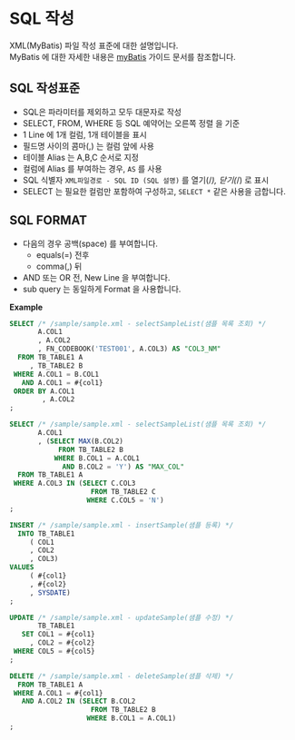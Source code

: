 # SQL 작성

XML(MyBatis) 파일 작성 표준에 대한 설명입니다.  
MyBatis 에 대한 자세한 내용은 [myBatis](http://www.mybatis.org/mybatis-3/ko/index.html) 가이드 문서를 참조합니다.

## SQL 작성표준
  - SQL은 파라미터를 제외하고 모두 대문자로 작성
  - SELECT, FROM, WHERE 등 SQL 예약어는 오른쪽 정렬 을 기준
  - 1 Line 에 1개 컬럼, 1개 테이블을 표시
  - 필드명 사이의 콤마(,) 는 컬럼 앞에 사용
  - 테이블 Alias 는 A,B,C 순서로 지정
  - 컬럼에 Alias 를 부여하는 경우, `AS` 를 사용
  - SQL 식별자 `XML파일경로 - SQL ID (SQL 설명)` 를 열기(/*), 닫기(*/) 로 표시
  - SELECT 는 필요한 컬럼만 포함하여 구성하고, `SELECT *` 같은 사용을 금합니다.

## SQL FORMAT
 - 다음의 경우 공백(space) 를 부여합니다.
   - equals(=) 전후
   - comma(,) 뒤
 - AND 또는 OR 전, New Line 을 부여합니다.
 - sub query 는 동일하게 Format 을 사용합니다.

**Example**

```sql
SELECT /* /sample/sample.xml - selectSampleList(샘플 목록 조회) */
       A.COL1
       , A.COL2
       , FN_CODEBOOK('TEST001', A.COL3) AS "COL3_NM"
  FROM TB_TABLE1 A
     , TB_TABLE2 B
 WHERE A.COL1 = B.COL1  
   AND A.COL1 = #{col1}
 ORDER BY A.COL1
        , A.COL2
;

SELECT /* /sample/sample.xml - selectSampleList(샘플 목록 조회) */
       A.COL1
       , (SELECT MAX(B.COL2)
            FROM TB_TABLE2 B
           WHERE B.COL1 = A.COL1
             AND B.COL2 = 'Y') AS "MAX_COL"
  FROM TB_TABLE1 A
 WHERE A.COL3 IN (SELECT C.COL3
                    FROM TB_TABLE2 C
                   WHERE C.COL5 = 'N')
;

INSERT /* /sample/sample.xml - insertSample(샘플 등록) */
  INTO TB_TABLE1
     ( COL1
     , COL2
     , COL3)
VALUES
     ( #{col1}
     , #{col2}
     , SYSDATE)
;

UPDATE /* /sample/sample.xml - updateSample(샘플 수정) */
       TB_TABLE1
   SET COL1 = #{col1}
     , COL2 = #{col2}
 WHERE COL5 = #{col5}
;

DELETE /* /sample/sample.xml - deleteSample(샘플 삭제) */
  FROM TB_TABLE1 A
 WHERE A.COL1 = #{col1}
   AND A.COL2 IN (SELECT B.COL2
                    FROM TB_TABLE2 B
                   WHERE B.COL1 = A.COL1)
;
```